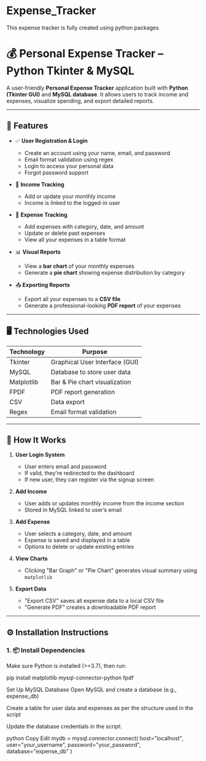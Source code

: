 # Expense_Tracker
This expense tracker is fully created using python packages

# 💰 Personal Expense Tracker – Python Tkinter & MySQL

A user-friendly **Personal Expense Tracker** application built with **Python (Tkinter GUI)** and **MySQL database**. It allows users to track income and expenses, visualize spending, and export detailed reports.

---

## 🔧 Features

- ✅ **User Registration & Login**
  - Create an account using your name, email, and password
  - Email format validation using regex
  - Login to access your personal data
  - Forgot password support

- 💼 **Income Tracking**
  - Add or update your monthly income
  - Income is linked to the logged-in user

- 🧾 **Expense Tracking**
  - Add expenses with category, date, and amount
  - Update or delete past expenses
  - View all your expenses in a table format

- 📊 **Visual Reports**
  - View a **bar chart** of your monthly expenses
  - Generate a **pie chart** showing expense distribution by category

- 📤 **Exporting Reports**
  - Export all your expenses to a **CSV file**
  - Generate a professional-looking **PDF report** of your expenses

---

## 🖥️ Technologies Used

| Technology | Purpose                         |
|------------|----------------------------------|
| Tkinter    | Graphical User Interface (GUI)   |
| MySQL      | Database to store user data      |
| Matplotlib | Bar & Pie chart visualization    |
| FPDF       | PDF report generation            |
| CSV        | Data export                      |
| Regex      | Email format validation          |

---

## 🚀 How It Works

1. **User Login System**
   - User enters email and password
   - If valid, they're redirected to the dashboard
   - If new user, they can register via the signup screen

2. **Add Income**
   - User adds or updates monthly income from the income section
   - Stored in MySQL linked to user’s email

3. **Add Expense**
   - User selects a category, date, and amount
   - Expense is saved and displayed in a table
   - Options to delete or update existing entries

4. **View Charts**
   - Clicking "Bar Graph" or "Pie Chart" generates visual summary using `matplotlib`

5. **Export Data**
   - "Export CSV" saves all expense data to a local CSV file
   - "Generate PDF" creates a downloadable PDF report

---

## ⚙️ Installation Instructions

### 1. 📦 Install Dependencies
Make sure Python is installed (>=3.7), then run:

pip install matplotlib mysql-connector-python fpdf


Set Up MySQL Database
Open MySQL and create a database (e.g., expense_db)

Create a table for user data and expenses as per the structure used in the script

Update the database credentials in the script:

python
Copy
Edit
mydb = mysql.connector.connect(
    host="localhost",
    user="your_username",
    password="your_password",
    database="expense_db"
)
